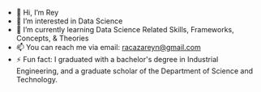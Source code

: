- 👋 Hi, I’m Rey
- 👀 I’m interested in Data Science
- 🌱 I’m currently learning Data Science Related Skills, Frameworks, Concepts, & Theories
- 📫 You can reach me via email: racazareyn@gmail.com
- ⚡ Fun fact: I graduated with a bachelor's degree in Industrial Engineering, and a graduate scholar of the Department of Science and Technology.
